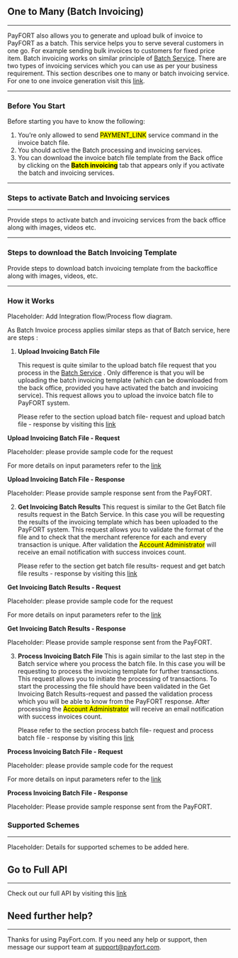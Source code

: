 ## One to Many (Batch Invoicing)

------

PayFORT also allows you to generate and upload bulk of invoice to PayFORT as a batch. This service helps you to serve several customers in one go. For example sending bulk invoices to customers for fixed price item. Batch invoicing works on similar principle of [Batch Service](batchservice.md). There are two types of invoicing services which you can use as per your business requirement. This section describes one to many or batch invoicing service. For one to one invoice generation visit this [link](invoicing.md). 

------

### Before You Start

Before starting you have to know the following:

1. You’re only allowed to send <mark>PAYMENT_LINK</mark> service command in the invoice batch file.
2. You should active the Batch processing and invoicing services.
3. You can download the invoice batch file template from the Back office by clicking on the <mark><strong>Batch invoicing</strong></mark> tab that appears only if you activate the batch and invoicing services.

------

### Steps to activate Batch and Invoicing services

------

Provide steps to activate batch and invoicing services from the back office along with images, videos etc.

------

### Steps to download the Batch Invoicing Template

Provide steps to download batch invoicing template from the backoffice along with images, videos, etc.

------



### How it Works

Placeholder: Add Integration flow/Process flow diagram.





As Batch Invoice process applies similar steps as that of Batch service, here are steps :

1. **Upload Invoicing Batch File**
   
   This request is quite similar to the upload batch file request that you process in the [Batch Service](batchservice.md) . Only difference is that you will be uploading the batch invoicing template (which can be downloaded from the back office, provided you have activated the batch and invoicing service). This request allows you to upload the invoice batch file to PayFORT system.
   
   Please refer to the section upload batch file- request and upload batch file - response by visiting this [link](batchservice.md)

**Upload Invoicing Batch File - Request**

Placeholder: please provide sample code for the request

For more details on input parameters refer to the [link](batchserviceparameters.md)

**Upload Invoicing Batch File - Response**

Placeholder: Please provide sample response sent from the PayFORT.

2. **Get Invoicing Batch Results**
   This request is similar to the Get Batch file results request in the Batch Service. In this case you will be requesting the results of the invoicing template which has been uploaded to the PayFORT system. This request allows you to validate the format of the file and to check that the merchant reference for each and every transaction is unique. After validation the <mark>Account Administrator</mark> will receive an email notification with success invoices count.
   
   Please refer to the section get batch file results- request and get batch file results - response by visiting this [link](batchservice.md)

**Get Invoicing Batch Results - Request**

Placeholder: please provide sample code for the request

For more details on input parameters refer to the [link](batchserviceparameters.md)

**Get Invoicing Batch Results - Response**

Placeholder: Please provide sample response sent from the PayFORT.

3. **Process Invoicing Batch File**
   This is again similar to the last step in the Batch service where you process the batch file. In this case you will be requesting to process the invoicing template for further transactions. This request allows you to initiate the processing of transactions. To start the processing the file should have been validated in the Get Invoicing Batch Results-request and passed the validation process which you will be able to know from the PayFORT response. After processing the <mark>Account Administrator</mark> will receive an email notification with success invoices count.
   
   Please refer to the section process batch file- request and process batch file - response by visiting this [link](batchservice.md)

 **Process Invoicing Batch File - Request**

Placeholder: please provide sample code for the request

For more details on input parameters refer to the [link](batchserviceparameters.md)

**Process Invoicing Batch File - Response**

Placeholder: Please provide sample response sent from the PayFORT.



### Supported Schemes

------

Placeholder: Details for supported schemes to be added here.

## Go to Full API

------

Check out our full API by visiting this [link](https://docs.payfort.com/docs/api/build/index.html#redirection)

## Need further help?

------

Thanks for using PayFort.com. If you need any help or support, then message our support team at [support@payfort.com](mailto:support@payfort.com).


